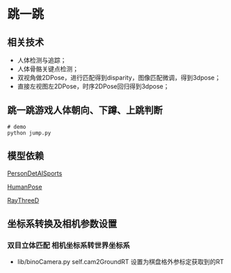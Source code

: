 # 跳一跳
## 相关技术
+ 人体检测与追踪；
+ 人体骨骼关键点检测；
+ 双视角做2DPose，进行匹配得到disparity，图像匹配微调，得到3dpose；
+ 直接左视图左2DPose，时序2DPose回归得到3dpose；

## 跳一跳游戏人体朝向、下蹲、上跳判断
```
# demo
python jump.py
```

## 模型依赖
[PersonDetAISports](http://model.dginternal.com/#/model2/detail/1214)

[HumanPose](http://model.dginternal.com/#/model2/detail/1151)

[RayThreeD](http://model.dginternal.com/#/model2/detail/723)

## 坐标系转换及相机参数设置
### 双目立体匹配 相机坐标系转世界坐标系
+ lib/binoCamera.py    self.cam2GroundRT 设置为棋盘格外参标定获取到的RT
